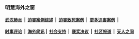 
### 明慧海外之窗

####  [武汉肺炎](indexes/365.md?t=03190500) &nbsp;|&nbsp;  [迫害案例综述](indexes/328.md?t=03190500) &nbsp;|&nbsp; [迫害致死案例](indexes/277.md?t=03190500)  &nbsp;|&nbsp; [更多迫害案例](indexes/81.md?t=03190500)  &nbsp;|&nbsp; 
####  [时事评论](indexes/19.md?t=03190500) &nbsp;|&nbsp; [海外简讯](indexes/245.md?t=03190500)&nbsp;|&nbsp;  [社会支持](indexes/140.md?t=03190500) &nbsp;|&nbsp; [褒奖决议](indexes/282.md?t=03190500) &nbsp;|&nbsp; [社区报道](indexes/91.md?t=03190500)  &nbsp;|&nbsp; [天人之间](indexes/78.md?t=03190500) 

